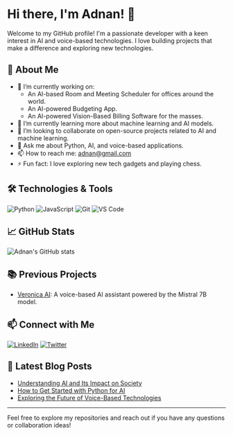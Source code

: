 # Hi there, I'm Adnan! 👋

Welcome to my GitHub profile! I'm a passionate developer with a keen interest in AI and voice-based technologies. I love building projects that make a difference and exploring new technologies.

## 🚀 About Me

- 🔭 I’m currently working on:
  - An AI-based Room and Meeting Scheduler for offices around the world.
  - An AI-powered Budgeting App.
  - An AI-powered Vision-Based Billing Software for the masses.
- 🌱 I’m currently learning more about machine learning and AI models.
- 👯 I’m looking to collaborate on open-source projects related to AI and machine learning.
- 💬 Ask me about Python, AI, and voice-based applications.
- 📫 How to reach me: [adnan@gmail.com](mailto:adnan@gmail.com)
- ⚡ Fun fact: I love exploring new tech gadgets and playing chess.

## 🛠️ Technologies & Tools

![Python](https://img.shields.io/badge/-Python-3776AB?style=flat&logo=python&logoColor=white)
![JavaScript](https://img.shields.io/badge/-JavaScript-F7DF1E?style=flat&logo=javascript&logoColor=black)
![Git](https://img.shields.io/badge/-Git-F05032?style=flat&logo=git&logoColor=white)
![VS Code](https://img.shields.io/badge/-VS%20Code-007ACC?style=flat&logo=visual-studio-code&logoColor=white)

## 📈 GitHub Stats

![Adnan's GitHub stats](https://github-readme-stats.vercel.app/api?username=adnanahtas&show_icons=true&theme=radical)

## 📚 Previous Projects

- [Veronica AI](https://github.com/adnanahtas/Veronica-Bot): A voice-based AI assistant powered by the Mistral 7B model.

## 📫 Connect with Me

[![LinkedIn](https://img.shields.io/badge/-LinkedIn-0077B5?style=flat&logo=linkedin&logoColor=white)](https://www.linkedin.com/in/adnan)
[![Twitter](https://img.shields.io/badge/-Twitter-1DA1F2?style=flat&logo=twitter&logoColor=white)](https://twitter.com/adnan)

## 📝 Latest Blog Posts

<!-- BLOG-POST-LIST:START -->
- [Understanding AI and Its Impact on Society](#)
- [How to Get Started with Python for AI](#)
- [Exploring the Future of Voice-Based Technologies](#)
<!-- BLOG-POST-LIST:END -->

---

Feel free to explore my repositories and reach out if you have any questions or collaboration ideas!
